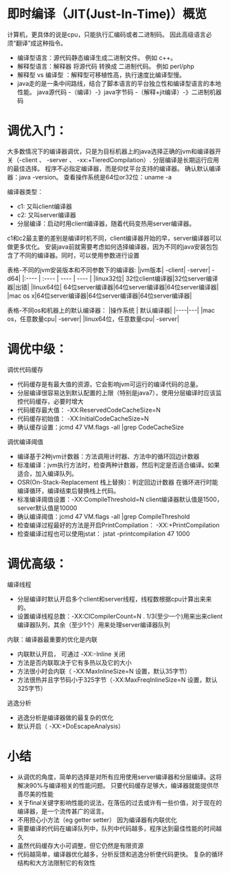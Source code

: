 
# 即时编译（JIT(Just-In-Time)）概览
计算机，更具体的说是cpu，只能执行汇编码或者二进制码。 因此高级语言必须“翻译”成这种指令。
* 编译型语言：源代码静态编译生成二进制文件。 例如 c++。 
* 解释型语言：解释器 将源代码 转换成 二进制代码。  例如 perl/php
* 解释型 vs 编译型 ：解释型可移植性高，执行速度比编译型慢。 
* java走的是一条中间路线，结合了脚本语言的平台独立性和编译型语言的本地性能。 java源代码 -（编译）-》java字节码 -（解释+jit编译）-》二进制机器码
  
# 调优入门：
大多数情况下的编译器调优，只是为目标机器上的java选择正确的jvm和编译器开关（-client 、 -server 、 -xx:+TieredCompilation）. 分层编译是长期运行应用的最佳选择。
程序不必指定编译器，而是仰仗平台支持的编译器。
确认默认编译器：java -version。
查看操作系统是64位or32位：uname -a

编译器类型：
* c1: 又叫client编译器
* c2: 又叫server编译器
* 分层编译：启动时用client编译器，随着代码变热用server编译器。
  
c1和c2最主要的差别是编译时机不同，client编译器开始的早，server编译器可以做更多优化。
安装java前就需要考虑如何选择编译器，因为不同的java安装包包含了不同的编译器。同时，可以使用参数进行设置 

表格-不同的jvm安装版本和不同参数下的编译器:
|jvm版本| -client| -server| -d64|
|:----  | :---- | ---- | ---- |
|linux32位| 32位client编译器|32位server编译器|出错|
|linux64位| 64位server编译器|64位server编译器|64位server编译器|
|mac os x|64位server编译器|64位server编译器|64位server编译器|

表格-不同os和机器上的默认编译器：
|操作系统 | 默认编译器|
|----|---|
|mac os，任意数量cpu| -server|
|linux64位，任意数量cpu| -server|

# 调优中级：
调优代码缓存
* 代码缓存是有最大值的资源，它会影响jvm可运行的编译代码的总量。 
* 分层编译很容易达到默认配置的上限（特别是java7），使用分层编译时应该监控代码缓存，必要时增大
* 代码缓存最大值： -XX:ReservedCodeCacheSize=N
* 代码缓存初始值： -XX:InitialCodeCacheSize=N
* 确认缓存设置：jcmd 47 VM.flags -all |grep CodeCacheSize
  
调优编译阈值
* 编译基于2种jvm计数器：方法调用计时器、方法中的循环回边计数器
* 标准编译：jvm执行方法时，检查两种计数器，然后判定是否适合编译。如果适合，加入编译队列。
* OSR(On-Stack-Replacement 栈上替换)：判定回边计数器 在循环进行时能编译循环，编译结束后替换栈上代码。
* 标准编译阈值设置：-XX:CompileThreshold=N client编译器默认值是1500，server默认值是10000
* 确认编译阈值：jcmd 47 VM.flags -all |grep CompileThreshold
* 检查编译过程最好的方法是开启PrintCompilation：  -XX:+PrintCompilation      
* 检查编译过程也可以使用jstat： jstat -printcompilation 47 1000
  
# 调优高级：
编译线程
* 分层编译时默认开启多个client和server线程，线程数根据cpu计算出来来的。
* 设置编译线程总数：-XX:CICompilerCount=N . 1/3(至少一个)用来出来client编译器队列，其余（至少1个）用来处理server编译器队列

内联：编译器最重要的优化是内联
* 内联默认开启， 可通过 -XX:-Inline 关闭
* 方法是否内联取决于它有多热以及它的大小
 * 方法很小时会内联（ -XX:MaxInlineSize=N 设置，默认35字节）
 * 方法很热并且字节码小于325字节（-XX:MaxFreqInlineSize=N 设置，默认325字节）  

逃逸分析
* 逃逸分析是编译器做的最复杂的优化
* 默认开启（ -XX:+DoEscapeAnalysis）
  
# 小结
* 从调优的角度，简单的选择是对所有应用使用server编译器和分层编译。这将解决90%与编译相关的性能问题。 只要代码缓存足够大，编译器就能提供尽善尽美的性能
*  关于final关键字影响性能的说法，在落伍的过去或许有一些价值，对于现在的编译器，是一个流传甚广的谣言。
*  不用担心小方法（eg getter setter） 因为编译器有内联优化
*  需要编译的代码在编译队列中，队列中代码越多，程序达到最佳性能的时间越久
*  虽然代码缓存大小可调整，但它仍然是有限资源
*  代码越简单，编译器优化越多，分析反馈和逃逸分析使代码更快。 复杂的循环结构和大方法限制它的有效性



